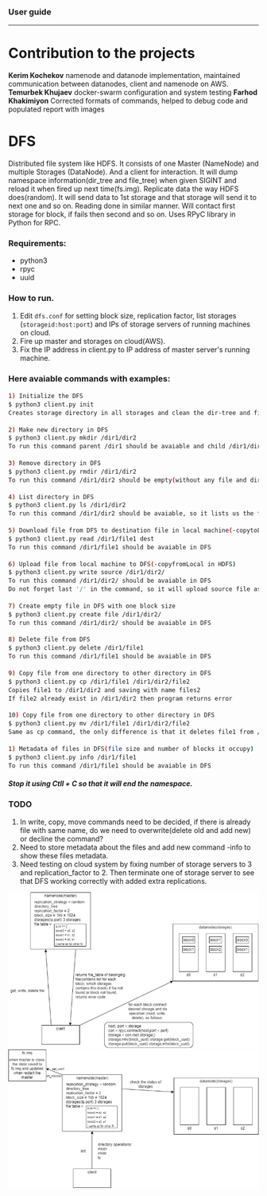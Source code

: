 ### User guide

---
# Contribution to the projects
**Kerim Kochekov** namenode and datanode implementation, maintained communication between datanodes, client and namenode on AWS.
**Temurbek Khujaev** docker-swarm configuration and system testing
**Farhod Khakimiyon** Corrected formats of commands, helped to debug code and populated report with images
# DFS
Distributed file system like HDFS. It consists of one Master (NameNode) and multiple Storages (DataNode). And a client for interaction. It will dump namespace information(dir_tree and file_tree) when given SIGINT and reload it when fired up next time(fs.img). Replicate data the way HDFS does(random). It will send data to 1st storage and that storage will send it to next one and so on. Reading done in similar manner. Will contact first storage for block, if fails then second and so on.  Uses RPyC library in Python for RPC. 

### Requirements:
  - python3
  - rpyc
  - uuid
  
### How to run.
  1. Edit `dfs.conf` for setting block size, replication factor, list storages (`storageid:host:port`) and IPs of storage servers of running machines on cloud.
  2. Fire up master and storages on cloud(AWS).
  3. Fix the IP address in client.py to IP address of master server's running machine.
### Here avaiable commands with examples:
```sh
1) Initialize the DFS
$ python3 client.py init
Creates storage directory in all storages and clean the dir-tree and files in storage

2) Make new directory in DFS
$ python3 client.py mkdir /dir1/dir2
To run this command parent /dir1 should be avaiable and child /dir1/dir2 should not avaible

3) Remove directory in DFS
$ python3 client.py rmdir /dir1/dir2
To run this command /dir1/dir2 should be empty(without any file and dirs)

4) List directory in DFS
$ python3 client.py ls /dir1/dir2
To run this command /dir1/dir2 should be avaiable, so it lists us the files and dirs avaiable in /dir1/dir2

5) Download file from DFS to destination file in local machine(-copytoLocal in HDFS)
$ python3 client.py read /dir1/file1 dest
To run this command /dir1/file1 should be avaiable in DFS

6) Upload file from local machine to DFS(-copyfromLocal in HDFS)
$ python3 client.py write source /dir1/dir2/
To run this command /dir1/dir2/ should be avaiable in DFS 
Do not forget last '/' in the command, so it will upload source file as form /dir1/dir2/source in DFS

7) Create empty file in DFS with one block size
$ python3 client.py create file /dir1/dir2/
To run this command /dir1/dir2/ should be avaiable in DFS 

8) Delete file from DFS
$ python3 client.py delete /dir1/file1
To run this command /dir1/file1 should be avaiable in DFS

9) Copy file from one directory to other directory in DFS
$ python3 client.py cp /dir1/file1 /dir1/dir2/file2
Copies file1 to /dir1/dir2 and saving with name files2
If file2 already exist in /dir1/dir2 then program returns error

10) Copy file from one directory to other directory in DFS
$ python3 client.py mv /dir1/file1 /dir1/dir2/file2
Same as cp command, the only difference is that it deletes file1 from /dir1 after copying to /dir1/dir2

1) Metadata of files in DFS(file size and number of blocks it occupy)
$ python3 client.py info /dir1/file1
To run this command /dir1/file1 should be avaiable in DFS


```
##### Stop it using Ctll + C so that it will end the namespace.

### TODO
1) In write, copy, move commands need to be decided, if there is already file with same name, do we need to overwrite(delete old and add new) or decline the command?
2) Need to store metadata about the files and add new command -info to show these files metadata.
3) Need testing on cloud system by fixing number of storage servers to 3 and replication_factor to 2. Then terminate one of storage server to see that DFS working correctly with added extra replications.

![](/res/pic1.png)
![](/res/pic2.png)